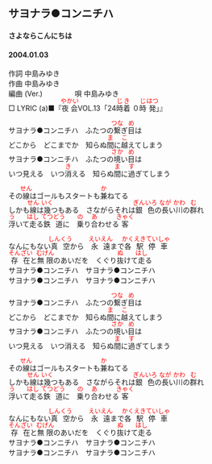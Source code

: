 <style type="text/css">
	ruby{
	    ruby-position: over;
	}
	ruby > rt{font-size: 12px;color:red;}
	p{font:16px;font-size: '楷体'}
</style>
## サヨナラ●コンニチハ
#### さよならこんにちは
#### 2004.01.03


作詞     中島みゆき　　　　　   
作曲      中島みゆき  　　　   
編曲 (Ver.) 　　　　
唄     中島みゆき     
□ LYRIC (a)■『<ruby><rb>夜会</rb><rp>(</rp><rt>やかい</rt><rp>)</rp></ruby>VOL.13「24<ruby><rb>時</rb><rp>(</rp><rt>じ</rt><rp>)</rp></ruby><ruby><rb>着</rb><rp>(</rp><rt>き</rt><rp>)</rp></ruby> ０<ruby><rb>時</rb><rp>(</rp><rt>じ</rt><rp>)</rp></ruby><ruby><rb>発</rb><rp>(</rp><rt>はつ</rt><rp>)</rp></ruby>」』   
   
サヨナラ●コンニチハ　ふたつの<ruby><rb>繋</rb><rp>(</rp><rt>つな</rt><rp>)</rp></ruby>ぎ<ruby><rb>目</rb><rp>(</rp><rt>め</rt><rp>)</rp></ruby>は   
どこから　どこまでか　知らぬ<ruby><rb>間</rb><rp>(</rp><rt>ま</rt><rp>)</rp></ruby>に<ruby><rb>越</rb><rp>(</rp><rt>こ</rt><rp>)</rp></ruby>えてしまう   
サヨナラ●コンニチハ　ふたつの<ruby><rb>境</rb><rp>(</rp><rt>さか</rt><rp>)</rp></ruby>い<ruby><rb>目</rb><rp>(</rp><rt>め</rt><rp>)</rp></ruby>は   
いつ見える　いつ<ruby><rb>消</rb><rp>(</rp><rt>き</rt><rp>)</rp></ruby>える　知らぬ<ruby><rb>間</rb><rp>(</rp><rt>ま</rt><rp>)</rp></ruby>に<ruby><rb>過</rb><rp>(</rp><rt>す</rt><rp>)</rp></ruby>ぎてしまう   
   
その<ruby><rb>線</rb><rp>(</rp><rt>せん</rt><rp>)</rp></ruby>はゴールもスタートも<ruby><rb>兼</rb><rp>(</rp><rt>か</rt><rp>)</rp></ruby>ねてる   
しかも<ruby><rb>線</rb><rp>(</rp><rt>せん</rt><rp>)</rp></ruby>は<ruby><rb>幾</rb><rp>(</rp><rt>いく</rt><rp>)</rp></ruby>つもある　さながらそれは<ruby><rb>銀色</rb><rp>(</rp><rt>ぎんいろ</rt><rp>)</rp></ruby>の<ruby><rb>長</rb><rp>(</rp><rt>なが</rt><rp>)</rp></ruby>い<ruby><rb>川</rb><rp>(</rp><rt>かわ</rt><rp>)</rp></ruby>の<ruby><rb>群</rb><rp>(</rp><rt>む</rt><rp>)</rp></ruby>れ   
<ruby><rb>浮</rb><rp>(</rp><rt>う</rt><rp>)</rp></ruby>いて<ruby><rb>走</rb><rp>(</rp><rt>はし</rt><rp>)</rp></ruby>る<ruby><rb>鉄道</rb><rp>(</rp><rt>てつどう</rt><rp>)</rp></ruby>に　<ruby><rb>乗</rb><rp>(</rp><rt>の</rt><rp>)</rp></ruby>り<ruby><rb>合</rb><rp>(</rp><rt>あ</rt><rp>)</rp></ruby>わせる<ruby><rb>客</rb><rp>(</rp><rt>きゃく</rt><rp>)</rp></ruby>   
   
なんにもない<ruby><rb>真空</rb><rp>(</rp><rt>しんくう</rt><rp>)</rp></ruby>から　<ruby><rb>永遠</rb><rp>(</rp><rt>えいえん</rt><rp>)</rp></ruby>まで<ruby><rb>各駅</rb><rp>(</rp><rt>かくえき</rt><rp>)</rp></ruby><ruby><rb>停車</rb><rp>(</rp><rt>ていしゃ</rt><rp>)</rp></ruby>   
<ruby><rb>存在</rb><rp>(</rp><rt>そんざい</rt><rp>)</rp></ruby>と<ruby><rb>無限</rb><rp>(</rp><rt>むげん</rt><rp>)</rp></ruby>のあいだを　くぐり<ruby><rb>抜</rb><rp>(</rp><rt>ぬ</rt><rp>)</rp></ruby>けて<ruby><rb>走</rb><rp>(</rp><rt>はし</rt><rp>)</rp></ruby>る   
サヨナラ●コンニチハ　サヨナラ●コンニチハ   
サヨナラ●コンニチハ　サヨナラ●コンニチハ   
   
サヨナラ●コンニチハ　ふたつの<ruby><rb>繋</rb><rp>(</rp><rt>つな</rt><rp>)</rp></ruby>ぎ<ruby><rb>目</rb><rp>(</rp><rt>め</rt><rp>)</rp></ruby>は   
どこから　どこまでか　知らぬ<ruby><rb>間</rb><rp>(</rp><rt>ま</rt><rp>)</rp></ruby>に<ruby><rb>越</rb><rp>(</rp><rt>こ</rt><rp>)</rp></ruby>えてしまう   
サヨナラ●コンニチハ　ふたつの<ruby><rb>境</rb><rp>(</rp><rt>さか</rt><rp>)</rp></ruby>い<ruby><rb>目</rb><rp>(</rp><rt>め</rt><rp>)</rp></ruby>は   
いつ見える　いつ消える　知らぬ<ruby><rb>間</rb><rp>(</rp><rt>ま</rt><rp>)</rp></ruby>に<ruby><rb>過</rb><rp>(</rp><rt>す</rt><rp>)</rp></ruby>ぎてしまう   
   
その<ruby><rb>線</rb><rp>(</rp><rt>せん</rt><rp>)</rp></ruby>はゴールもスタートも<ruby><rb>兼</rb><rp>(</rp><rt>か</rt><rp>)</rp></ruby>ねてる   
しかも<ruby><rb>線</rb><rp>(</rp><rt>せん</rt><rp>)</rp></ruby>は<ruby><rb>幾</rb><rp>(</rp><rt>いく</rt><rp>)</rp></ruby>つもある　さながらそれは<ruby><rb>銀色</rb><rp>(</rp><rt>ぎんいろ</rt><rp>)</rp></ruby>の<ruby><rb>長</rb><rp>(</rp><rt>なが</rt><rp>)</rp></ruby>い<ruby><rb>川</rb><rp>(</rp><rt>かわ</rt><rp>)</rp></ruby>の<ruby><rb>群</rb><rp>(</rp><rt>む</rt><rp>)</rp></ruby>れ   
<ruby><rb>浮</rb><rp>(</rp><rt>う</rt><rp>)</rp></ruby>いて<ruby><rb>走</rb><rp>(</rp><rt>はし</rt><rp>)</rp></ruby>る<ruby><rb>鉄道</rb><rp>(</rp><rt>てつどう</rt><rp>)</rp></ruby>に　<ruby><rb>乗</rb><rp>(</rp><rt>の</rt><rp>)</rp></ruby>り<ruby><rb>合</rb><rp>(</rp><rt>あ</rt><rp>)</rp></ruby>わせる<ruby><rb>客</rb><rp>(</rp><rt>きゃく</rt><rp>)</rp></ruby>   
   
なんにもない<ruby><rb>真空</rb><rp>(</rp><rt>しんくう</rt><rp>)</rp></ruby>から　<ruby><rb>永遠</rb><rp>(</rp><rt>えいえん</rt><rp>)</rp></ruby>まで<ruby><rb>各駅</rb><rp>(</rp><rt>かくえき</rt><rp>)</rp></ruby><ruby><rb>停車</rb><rp>(</rp><rt>ていしゃ</rt><rp>)</rp></ruby>   
<ruby><rb>存在</rb><rp>(</rp><rt>そんざい</rt><rp>)</rp></ruby>と<ruby><rb>無限</rb><rp>(</rp><rt>むげん</rt><rp>)</rp></ruby>のあいだを　くぐり<ruby><rb>抜</rb><rp>(</rp><rt>ぬ</rt><rp>)</rp></ruby>けて<ruby><rb>走</rb><rp>(</rp><rt>はし</rt><rp>)</rp></ruby>る   
サヨナラ●コンニチハ　サヨナラ●コンニチハ   
サヨナラ●コンニチハ　サヨナラ●コンニチハ   
